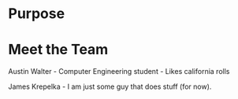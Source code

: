 # Purpose

# Meet the Team
  Austin Walter
    - Computer Engineering student
    - Likes california rolls

  James Krepelka
    - I am just some guy that does stuff (for now).
